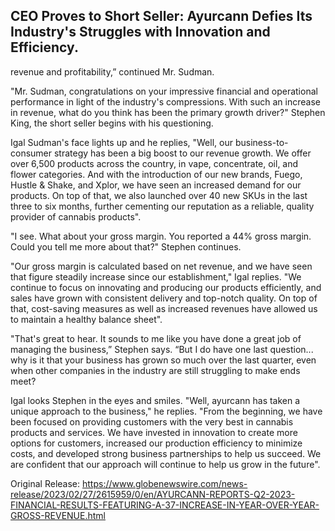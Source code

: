 ## CEO Proves to Short Seller: Ayurcann Defies Its Industry's Struggles with Innovation and Efficiency.
 revenue and profitability,” continued Mr. Sudman. 

"Mr. Sudman, congratulations on your impressive financial and operational performance in light of the industry's compressions. With such an increase in revenue, what do you think has been the primary growth driver?" Stephen King, the short seller begins with his questioning.

Igal Sudman's face lights up and he replies, "Well, our business-to-consumer strategy has been a big boost to our revenue growth. We offer over 6,500 products across the country, in vape, concentrate, oil, and flower categories. And with the introduction of our new brands, Fuego, Hustle & Shake, and Xplor, we have seen an increased demand for our products. On top of that, we also launched over 40 new SKUs in the last three to six months, further cementing our reputation as a reliable, quality provider of cannabis products".

"I see. What about your gross margin. You reported a 44% gross margin. Could you tell me more about that?" Stephen continues.

"Our gross margin is calculated based on net revenue, and we have seen that figure steadily increase since our establishment," Igal replies. "We continue to focus on innovating and producing our products efficiently, and sales have grown with consistent delivery and top-notch quality. On top of that, cost-saving measures as well as increased revenues have allowed us to maintain a healthy balance sheet".

"That's great to hear. It sounds to me like you have done a great job of managing the business,” Stephen says. “But I do have one last question... why is it that your business has grown so much over the last quarter, even when other companies in the industry are still struggling to make ends meet? 

Igal looks Stephen in the eyes and smiles. "Well, ayurcann has taken a unique approach to the business," he replies. "From the beginning, we have been focused on providing customers with the very best in cannabis products and services. We have invested in innovation to create more options for customers, increased our production efficiency to minimize costs, and developed strong business partnerships to help us succeed. We are confident that our approach will continue to help us grow in the future".




Original Release: https://www.globenewswire.com/news-release/2023/02/27/2615959/0/en/AYURCANN-REPORTS-Q2-2023-FINANCIAL-RESULTS-FEATURING-A-37-INCREASE-IN-YEAR-OVER-YEAR-GROSS-REVENUE.html